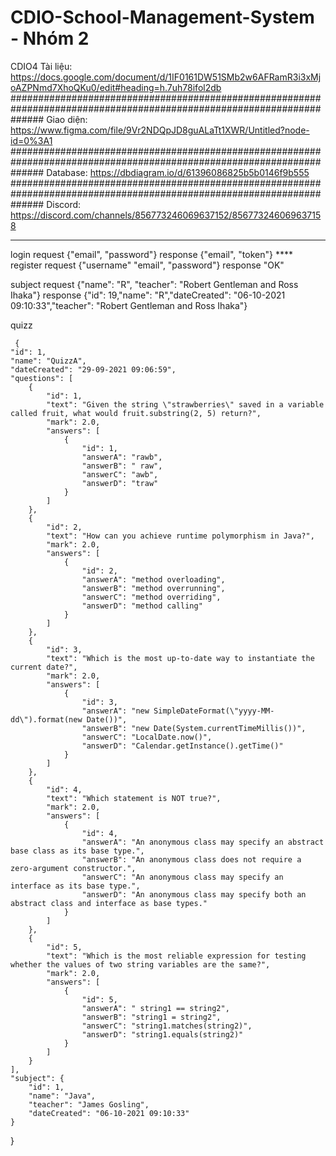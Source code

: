 # CDIO-School-Management-System - Nhóm 2
CDIO4
Tài liệu: https://docs.google.com/document/d/1IF0161DW51SMb2w6AFRamR3i3xMjoAZPNmd7XhoQKu0/edit#heading=h.7uh78ifol2db
######################################################################################################################
Giao diện: https://www.figma.com/file/9Vr2NDQpJD8guALaTt1XWR/Untitled?node-id=0%3A1
######################################################################################################################
Database: https://dbdiagram.io/d/61396086825b5b0146f9b555
######################################################################################################################
Discord: https://discord.com/channels/856773246069637152/856773246069637158


*****
login 
     request {"email", "password"}
     response {"email", "token"}
     ****
 register
     request {"username" "email", "password"}
     response "OK"

 subject 
     request {"name": "R", "teacher": "Robert Gentleman and Ross Ihaka"}
     response {"id": 19,"name": "R","dateCreated": "06-10-2021 09:10:33","teacher": "Robert Gentleman and Ross Ihaka"}
     
     
     
     
     
     
 quizz

     {
    "id": 1,
    "name": "QuizzA",
    "dateCreated": "29-09-2021 09:06:59",
    "questions": [
        {
            "id": 1,
            "text": "Given the string \"strawberries\" saved in a variable called fruit, what would fruit.substring(2, 5) return?",
            "mark": 2.0,
            "answers": [
                {
                    "id": 1,
                    "answerA": "rawb",
                    "answerB": " raw",
                    "answerC": "awb",
                    "answerD": "traw"
                }
            ]
        },
        {
            "id": 2,
            "text": "How can you achieve runtime polymorphism in Java?",
            "mark": 2.0,
            "answers": [
                {
                    "id": 2,
                    "answerA": "method overloading",
                    "answerB": "method overrunning",
                    "answerC": "method overriding",
                    "answerD": "method calling"
                }
            ]
        },
        {
            "id": 3,
            "text": "Which is the most up-to-date way to instantiate the current date?",
            "mark": 2.0,
            "answers": [
                {
                    "id": 3,
                    "answerA": "new SimpleDateFormat(\"yyyy-MM-dd\").format(new Date())",
                    "answerB": "new Date(System.currentTimeMillis())",
                    "answerC": "LocalDate.now()",
                    "answerD": "Calendar.getInstance().getTime()"
                }
            ]
        },
        {
            "id": 4,
            "text": "Which statement is NOT true?",
            "mark": 2.0,
            "answers": [
                {
                    "id": 4,
                    "answerA": "An anonymous class may specify an abstract base class as its base type.",
                    "answerB": "An anonymous class does not require a zero-argument constructor.",
                    "answerC": "An anonymous class may specify an interface as its base type.",
                    "answerD": "An anonymous class may specify both an abstract class and interface as base types."
                }
            ]
        },
        {
            "id": 5,
            "text": "Which is the most reliable expression for testing whether the values of two string variables are the same?",
            "mark": 2.0,
            "answers": [
                {
                    "id": 5,
                    "answerA": " string1 == string2",
                    "answerB": "string1 = string2",
                    "answerC": "string1.matches(string2)",
                    "answerD": "string1.equals(string2)"
                }
            ]
        }
    ],
    "subject": {
        "id": 1,
        "name": "Java",
        "teacher": "James Gosling",
        "dateCreated": "06-10-2021 09:10:33"
    }
}
